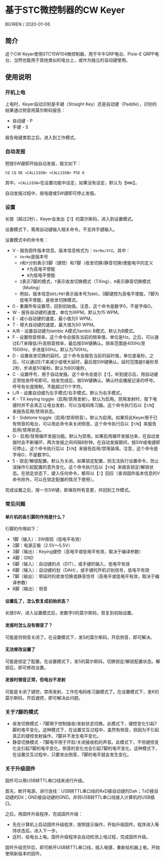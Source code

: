 # 基于STC微控制器的CW Keyer

BG1REN / 2020-01-06

## 简介

这个CW Keyer使用STC15W104微控制器，用于牛牛QRP电台、Pixie-E QRPP电台，当然也能用于其他类似的电台上，或作为独立的自动键使用。

## 使用说明

### 开机上电

上电时，Keyer自动识别是手键（Straight Key）还是自动键（Paddle），识别的结果通过侧音用莫尔斯码报告：

* 自动键 - P
* 手键 - S

报告电键类型之后，进入到工作模式。

### 自动发报

短按SW键即开始自动发报，报文如下：

```
CQ CQ DE <CALLSIGN> <CALLSIGN> PSE K
```

其中，``<CALLSIGN>``在设置功能中设定，如果没有设定，默认为【``NNK``】。

自动发报过程中，按电键或SW键即可停止发报。

### 设置

长按（超过2秒），Keyer会发出【``?``】的莫尔斯码，进入到设置模式。

设置模式下，需用自动键输入相关命令。不支持手键输入。

设置模式中的命令有：

* V - 报告固件版本信息。版本信息格式为：``VerNo/XYZ``。其中：
  * ``VerNo``是版本号
  * ``X``和``Y``分别表示3脚（键控）和7脚（收发切换/静音切换)使能电平的定义
    * ``P``为高电平使能
    * ``N``为低电平使能
  * ``Z``表示7脚的模式，``T``表示收发切换模式（TXing）、``M``表示静音切换模式（Muting）
  * 例如，版本信息``005/PNT``表示版本号为``005``，3脚键控为高电平使能，7脚为低电平使能、是收发切换模式。
* 0 - 重置所有设置项，回到初始值。注意，这个命令是数字0，不是字母O。
* W - 报告自动键的速度，单位为WPM。默认为15 WPM。
* E - 减小自动键的速度，最小值为5 WPM。
* T - 增大自动键的速度，最大值为50 WPM。
* A/B - 设置自动键为Iambic A模式/Iambic B模式。默认为B模式。
* F - 设置侧音频率。这个命令会报告当前的频率值，单位是Hz。之后，可以通过E/T来降低/升高侧音频率，最后按SW键确认。频率范围是400Hz至1500Hz，步进是50Hz。默认为700Hz。
* D - 设置收发切换的延时。这个命令会报告当前的延时值，单位是毫秒。之后，可以通过E/T来减少或增大延时，最后按SW键确认。延时范围是0毫秒至2秒，步进是50毫秒。默认为600毫秒。
* C - 设置呼号，用于自动发报。这个命令会提示【``?``】，听到提示后，用自动键正常拍发呼号即可。拍发完成后，按SW键确认。确认时会播报记录的呼号。呼号有长度限制，不能超过11个字符。
* L/R - 设置自动键为左手模式/右手模式。默认为右手模式。
* K - TX keying toggle（启用/禁用发射）。默认为启用。禁用发射时，按下电键时并不会真正让电台发射，可以当电码练习器。这个命令执行后以【``Y``/``N``】来报告启用/禁用状态。
* S - Sidetone toggle（启用/禁用侧音）。默认为启用。如果将此Keyer用于已有侧音的电台，可以用此命令来关闭侧音。这个命令执行后以【``Y``/``N``】来报告启用/禁用状态。
* O - 启用/禁用循环发报功能。默认为禁用。如果启用循环发报功率，在自动发报时会不断循环，两次发报之间间隔8秒钟。在自动发报期间，按SW或电键即可停止。这个命令执行后以【``Y``/``N``】来报告启用/禁用装填。注意，这个命令是字母O，不是数字0。
* 5 - 锁定/解锁配置。默认为关闭。如果锁定配置，则无法执行设置命令，防止误操作引起配置的意外变化。这个命令执行后以【``Y``/``N``】来报告锁定/解锁状态。在锁定状态下，键入任何命令，都将以【``!``】回应（查询固件版本信息的V命令除外，可以在锁定配置的情况下使用）。

完成设置之后，按一次SW键，即保存所有变更，并回到工作模式。

### 常见问题

#### 单片机的各引脚的作用是什么？

引脚的作用如下：

* 1脚（输入）：SW按钮（低电平有效）
* 2脚：电源正极（2.5V～5.5V）
* 3脚（输出）：Keying键控（高电平或低电平有效，取决于编译参数）
* 4脚：GND
* 5脚（输入）：自动键的点（DIT），或手键的输入，低电平有效
* 6脚（输入）：自动键的划（DAH），或手键的开机识别信号，低电平有效
* 7脚（输出）：带延时的收发切换或静音信号（高电平或低电平有效，取决于编译参数）
* 8脚（输出）：侧音

#### 设置乱了，怎么恢复成初始状态？

长按SW，进入设置模式后，发数字0的莫尔斯码，恢复到初始设置。

#### 发报时怎么没有侧音了？

可能是将侧音关闭了。在设置模式下，发S的莫尔斯码，开启侧音，即可解决。

#### 无法修改设置了

可能是锁定了配置。在设置模式下，发5的莫尔斯码，切换锁定/解锁配置状态。解锁后，即可修改设置。

#### 发报时侧音正常，但电台不发射

可能是关闭了键控，禁用发射，工作在电码练习器模式了。在设置模式下，发K的莫尔斯码，开启键控，即可解决此问题。

### 关于7脚的模式

* 收发切换模式 - 7脚用于控制接收/发射状态切换。此模式下，键控变化引起7脚的电平变化。这种模式下，在设置交互过程中，虽然有侧音，但因为不引起真正的键控发射操作，7脚并不发生电平变化。
* 静音切换模式 - 7脚电平用于开启/关闭接收机的声音。此模式下，不但键控变化会引起7脚的电平变化，侧音的变化也会引起7脚的电平变化。这种模式下，在设置交互过程中，只要发出侧音，7脚的电平就会发生变化。

### 关于升级固件

固件可以用USB转TTL串口线来进行升级。

首先，断开电源，进行连线：USB转TTL串口线的RxD接自动键的Dah；TxD接自动键的Dit；GND接自动键的GND。并将USB转TTL串口线接入计算机的USB插口。

之后，用固件升级程序，完成固件升级：

* 先在计算机上启动固件升级程序，按照提示操作，开始升级固件。程序进入等待状态后，进入下一步。
* 这时，给电台上电。固件升级程序会自动检测上电过程，完成固件升级。

固件升级完毕后，即可断开USB转TTL串口线，插入电键，重新给机器上电，开始使用新版本的固件。
